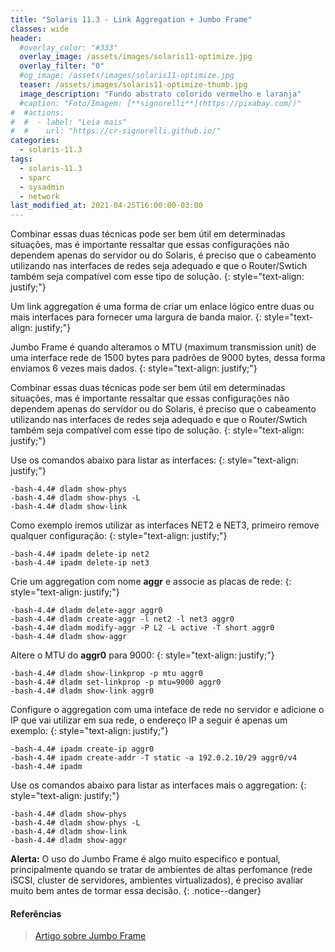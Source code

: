 ```yaml
---
title: "Solaris 11.3 - Link Aggregation + Jumbo Frame"
classes: wide
header:
  #overlay_color: "#333"
  overlay_image: /assets/images/solaris11-optimize.jpg
  overlay_filter: "0"
  #og_image: /assets/images/solaris11-optimize.jpg
  teaser: /assets/images/solaris11-optimize-thumb.jpg
  image_description: "Fundo abstrato colorido vermelho e laranja"
  #caption: "Foto/Imagem: [**signorelli**](https://pixabay.com/)"
#  #actions:
#  #  - label: "Leia mais"
#  #    url: "https://cr-signorelli.github.io/"
categories:
  - solaris-11.3
tags:
  - solaris-11.3
  - sparc
  - sysadmin
  - network
last_modified_at: 2021-04-25T16:00:00-03:00
---
```


Combinar essas duas técnicas pode ser bem útil em determinadas situações, mas é importante ressaltar que essas configurações não dependem apenas do servidor ou do Solaris, é preciso que o cabeamento utilizando nas interfaces de redes seja adequado e que o Router/Swtich também seja compatível com esse tipo de solução.
{: style="text-align: justify;"}

Um link aggregation é uma forma de criar um enlace lógico entre duas ou mais interfaces para fornecer uma largura de banda maior.
{: style="text-align: justify;"}

Jumbo Frame é quando alteramos o MTU (maximum transmission unit) de uma interface rede de 1500 bytes para padrões de 9000 bytes, dessa forma enviamos 6 vezes mais dados.
{: style="text-align: justify;"}

Combinar essas duas técnicas pode ser bem útil em determinadas situações, mas é importante ressaltar que essas configurações não dependem apenas do servidor ou do Solaris, é preciso que o cabeamento utilizando nas interfaces de redes seja adequado e que o Router/Swtich também seja compatível com esse tipo de solução.
{: style="text-align: justify;"}

Use os comandos abaixo para listar as interfaces:
{: style="text-align: justify;"}

```console
-bash-4.4# dladm show-phys
-bash-4.4# dladm show-phys -L
-bash-4.4# dladm show-link
```

Como exemplo iremos utilizar as interfaces NET2 e NET3, primeiro remove qualquer configuração:
{: style="text-align: justify;"}

```console
-bash-4.4# ipadm delete-ip net2
-bash-4.4# ipadm delete-ip net3
```

Crie um aggregation com nome **aggr** e associe as placas de rede:
{: style="text-align: justify;"}

```console
-bash-4.4# dladm delete-aggr aggr0
-bash-4.4# dladm create-aggr -l net2 -l net3 aggr0
-bash-4.4# dladm modify-aggr -P L2 -L active -T short aggr0
-bash-4.4# dladm show-aggr
```

Altere o MTU do **aggr0** para 9000:
{: style="text-align: justify;"}

```console
-bash-4.4# dladm show-linkprop -p mtu aggr0
-bash-4.4# dladm set-linkprop -p mtu=9000 aggr0
-bash-4.4# dladm show-link aggr0
```

Configure o aggregation com uma inteface de rede no servidor e adicione o IP que vai utilizar em sua rede, o endereço IP a seguir é apenas um exemplo:
{: style="text-align: justify;"}

```console
-bash-4.4# ipadm create-ip aggr0
-bash-4.4# ipadm create-addr -T static -a 192.0.2.10/29 aggr0/v4
-bash-4.4# ipadm 
```

Use os comandos abaixo para listar as interfaces mais o aggregation:
{: style="text-align: justify;"}

```console
-bash-4.4# dladm show-phys
-bash-4.4# dladm show-phys -L
-bash-4.4# dladm show-link
-bash-4.4# dladm show-aggr
```

**Alerta:** O uso do Jumbo Frame é algo muito especifico e pontual, principalmente quando se tratar de ambientes de altas perfomance (rede iSCSI, cluster de servidores, ambientes virtualizados), é preciso avaliar muito bem antes de tormar essa decisão.
{: .notice--danger}

#### Referências

> [Artigo sobre Jumbo Frame](https://skymonitor.com/pt/o-que-sao-jumbo-frames/)